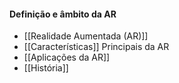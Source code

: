 #### Definição e âmbito da AR

- [[Realidade Aumentada (AR)]]
- [[Características]] Principais da AR
- [[Aplicações da AR]]
- [[História]]




